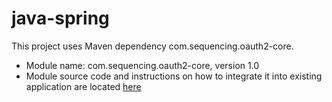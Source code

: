 # java-spring

This project uses Maven dependency com.sequencing.oauth2-core.

* Module name: com.sequencing.oauth2-core, version 1.0
* Module source code and instructions on how to integrate it into existing application are located [here](https://github.com/SequencingDOTcom/Maven-Android-plugin)
